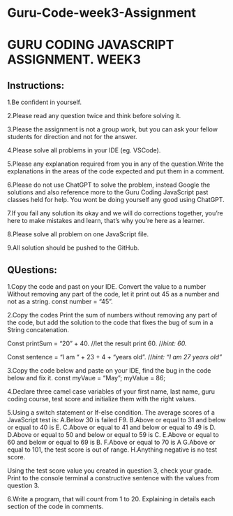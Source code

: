 # Guru-Code-week3-Assignment

# GURU CODING JAVASCRIPT  ASSIGNMENT. WEEK3

## Instructions:

1.Be confident in yourself.

2.Please read any question twice and think before solving it.

3.Please the assignment is not a group work, but you can ask your fellow students for direction and not for the answer.

4.Please solve all problems in your IDE (eg. VSCode).

5.Please any explanation required from you in any of the question.Write the explanations in the areas of the code expected and put them in a comment.

6.Please do not use ChatGPT to solve the problem, instead Google the solutions and also reference more to the Guru Coding JavaScript past classes held for help. You wont be doing yourself any good using ChatGPT.

7.If you fail any solution its okay and we will do corrections together, you’re here to make mistakes and learn, that’s why you’re here as a learner.

8.Please solve all problem on one JavaScript file.

9.All solution should be pushed to the GitHub. 

## QUestions:

1.Copy the code and past on your IDE. Convert the value to a number Without removing any part of the code, let it print out 45 as a number and not as a string.
const number = “45”.

2.Copy the codes  Print the sum of numbers without removing any part of the code, but add the solution to the code that fixes the bug of sum in a String concatenation.

Const printSum = “20” + 40. //let the result print 60. //*hint: 60.*

Const sentence = “I am “ + 23 + 4 + “years old”. //*hint: “I am 27 years old”*


3.Copy the code below and paste on your IDE, find the bug in the code below and fix it.
const myVaue = “May”;
myValue = 86;

4.Declare three camel case variables of your first name, last name, guru coding course, test score and initialize them with the right values. 

5.Using a switch statement or If-else condition. The average scores of a JavaScript test is:
A.Below 30 is failed F9.
B.Above or equal to 31 and  below or equal to 40 is E.
C.Above or equal to 41 and below or equal to 49 is D.
D.Above or equal to 50 and below or equal to 59 is C.
E.Above or equal to 60 and below or equal to 69 is B.
F.Above or equal to 70 is A
G.Above or equal to 101, the test score is out of range.
H.Anything negative is no test score.

Using the test score value you created in question 3, check your grade. Print to the console terminal  a constructive sentence with the values from question 3.

6.Write a program, that will count from 1 to 20. Explaining in details each section of the code in comments.
